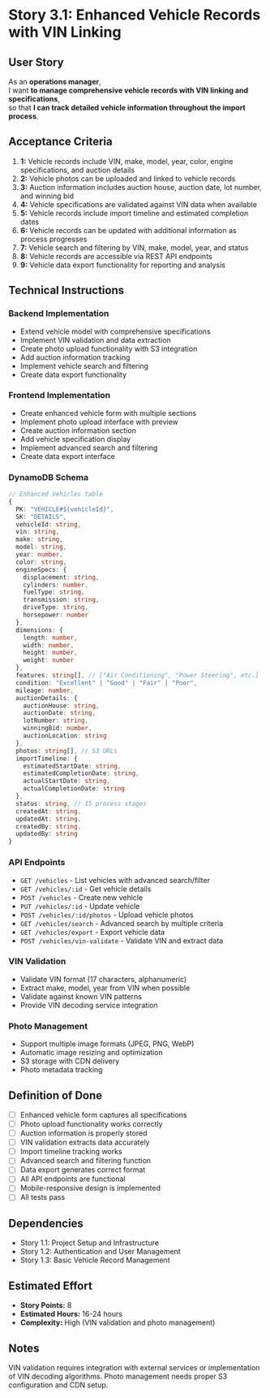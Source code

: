 # Story 3.1: Enhanced Vehicle Records with VIN Linking

## User Story

As an **operations manager**,  
I want **to manage comprehensive vehicle records with VIN linking and specifications**,  
so that **I can track detailed vehicle information throughout the import process**.

## Acceptance Criteria

1. **1:** Vehicle records include VIN, make, model, year, color, engine specifications, and auction details
2. **2:** Vehicle photos can be uploaded and linked to vehicle records
3. **3:** Auction information includes auction house, auction date, lot number, and winning bid
4. **4:** Vehicle specifications are validated against VIN data when available
5. **5:** Vehicle records include import timeline and estimated completion dates
6. **6:** Vehicle records can be updated with additional information as process progresses
7. **7:** Vehicle search and filtering by VIN, make, model, year, and status
8. **8:** Vehicle records are accessible via REST API endpoints
9. **9:** Vehicle data export functionality for reporting and analysis

## Technical Instructions

### Backend Implementation

- Extend vehicle model with comprehensive specifications
- Implement VIN validation and data extraction
- Create photo upload functionality with S3 integration
- Add auction information tracking
- Implement vehicle search and filtering
- Create data export functionality

### Frontend Implementation

- Create enhanced vehicle form with multiple sections
- Implement photo upload interface with preview
- Create auction information section
- Add vehicle specification display
- Implement advanced search and filtering
- Create data export interface

### DynamoDB Schema

```typescript
// Enhanced Vehicles table
{
  PK: "VEHICLE#${vehicleId}",
  SK: "DETAILS",
  vehicleId: string,
  vin: string,
  make: string,
  model: string,
  year: number,
  color: string,
  engineSpecs: {
    displacement: string,
    cylinders: number,
    fuelType: string,
    transmission: string,
    driveType: string,
    horsepower: number
  },
  dimensions: {
    length: number,
    width: number,
    height: number,
    weight: number
  },
  features: string[], // ["Air Conditioning", "Power Steering", etc.]
  condition: "Excellent" | "Good" | "Fair" | "Poor",
  mileage: number,
  auctionDetails: {
    auctionHouse: string,
    auctionDate: string,
    lotNumber: string,
    winningBid: number,
    auctionLocation: string
  },
  photos: string[], // S3 URLs
  importTimeline: {
    estimatedStartDate: string,
    estimatedCompletionDate: string,
    actualStartDate: string,
    actualCompletionDate: string
  },
  status: string, // 15 process stages
  createdAt: string,
  updatedAt: string,
  createdBy: string,
  updatedBy: string
}
```

### API Endpoints

- `GET /vehicles` - List vehicles with advanced search/filter
- `GET /vehicles/:id` - Get vehicle details
- `POST /vehicles` - Create new vehicle
- `PUT /vehicles/:id` - Update vehicle
- `POST /vehicles/:id/photos` - Upload vehicle photos
- `GET /vehicles/search` - Advanced search by multiple criteria
- `GET /vehicles/export` - Export vehicle data
- `POST /vehicles/vin-validate` - Validate VIN and extract data

### VIN Validation

- Validate VIN format (17 characters, alphanumeric)
- Extract make, model, year from VIN when possible
- Validate against known VIN patterns
- Provide VIN decoding service integration

### Photo Management

- Support multiple image formats (JPEG, PNG, WebP)
- Automatic image resizing and optimization
- S3 storage with CDN delivery
- Photo metadata tracking

## Definition of Done

- [ ] Enhanced vehicle form captures all specifications
- [ ] Photo upload functionality works correctly
- [ ] Auction information is properly stored
- [ ] VIN validation extracts data accurately
- [ ] Import timeline tracking works
- [ ] Advanced search and filtering function
- [ ] Data export generates correct format
- [ ] All API endpoints are functional
- [ ] Mobile-responsive design is implemented
- [ ] All tests pass

## Dependencies

- Story 1.1: Project Setup and Infrastructure
- Story 1.2: Authentication and User Management
- Story 1.3: Basic Vehicle Record Management

## Estimated Effort

- **Story Points:** 8
- **Estimated Hours:** 16-24 hours
- **Complexity:** High (VIN validation and photo management)

## Notes

VIN validation requires integration with external services or implementation of VIN decoding algorithms. Photo management needs proper S3 configuration and CDN setup.

